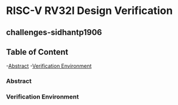 # RISC-V RV32I Design Verification
## challenges-sidhantp1906

## Table of Content
-[Abstract](###Abstract)
-[Verification Environment](###Verification%%Environment)
### Abstract
### Verification Environment

